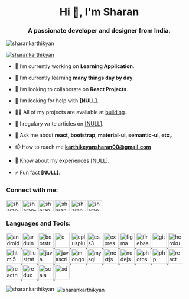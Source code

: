 <h1 align="center">Hi 👋, I'm Sharan</h1>
<h3 align="center">A passionate developer and designer from India.</h3>

<p align="left"> <img src="https://komarev.com/ghpvc/?username=sharankarthikyan&label=Profile%20views&color=0e75b6&style=flat" alt="sharankarthikyan" /> </p>

<p align="left"> <a href="https://github.com/ryo-ma/github-profile-trophy"><img src="https://github-profile-trophy.vercel.app/?username=sharankarthikyan" alt="sharankarthikyan" /></a> </p>

- 🔭 I’m currently working on **Learning Application**.

- 🌱 I’m currently learning **many things day by day**.

- 👯 I’m looking to collaborate on **React Projects**.

- 🤝 I’m looking for help with **[NULL]**.

- 👨‍💻 All of my projects are available at [building](building).

- 📝 I regulary write articles on [[NULL]]([NULL]).

- 💬 Ask me about **react, bootstrap, material-ui, semantic-ui, etc,.**

- 📫 How to reach me **karthikeyansharan00@gmail.com**

- 📄 Know about my experiences [[NULL]]([NULL]).

- ⚡ Fun fact **[NULL]**.

<!--### Blogs posts-->
<!-- BLOG-POST-LIST:START -->
<!-- BLOG-POST-LIST:END -->

<h3 align="left">Connect with me:</h3>
<p align="left">
<a href="https://dev.to/sharankarthikyan" target="blank"><img align="center" src="https://cdn.jsdelivr.net/npm/simple-icons@3.0.1/icons/dev-dot-to.svg" alt="sharankarthikyan" height="30" width="40" /></a>
<a href="https://linkedin.com/in/sharan-k-ba33aa171" target="blank"><img align="center" src="https://cdn.jsdelivr.net/npm/simple-icons@3.0.1/icons/linkedin.svg" alt="sharan-k-ba33aa171" height="30" width="40" /></a>
<a href="https://codesandbox.com/sharankarthikyan" target="blank"><img align="center" src="https://cdn.jsdelivr.net/npm/simple-icons@3.0.1/icons/codesandbox.svg" alt="sharankarthikyan" height="30" width="40" /></a>
<a href="https://fb.com/sharankarthikeyan0" target="blank"><img align="center" src="https://cdn.jsdelivr.net/npm/simple-icons@3.0.1/icons/facebook.svg" alt="sharankarthikeyan0" height="30" width="40" /></a>
<a href="https://instagram.com/sharankarthikeyan" target="blank"><img align="center" src="https://cdn.jsdelivr.net/npm/simple-icons@3.0.1/icons/instagram.svg" alt="sharankarthikeyan" height="30" width="40" /></a>
<a href="https://www.hackerrank.com/sharank" target="blank"><img align="center" src="https://cdn.jsdelivr.net/npm/simple-icons@3.0.1/icons/hackerrank.svg" alt="sharank" height="30" width="40" /></a>
</p>

<h3 align="left">Languages and Tools:</h3>
<p align="left"> <a href="https://developer.android.com" target="_blank"> <img src="https://devicons.github.io/devicon/devicon.git/icons/android/android-original-wordmark.svg" alt="android" width="40" height="40"/> </a> <a href="https://www.arduino.cc/" target="_blank"> <img src="https://cdn.worldvectorlogo.com/logos/arduino-1.svg" alt="arduino" width="40" height="40"/> </a> <a href="https://getbootstrap.com" target="_blank"> <img src="https://devicons.github.io/devicon/devicon.git/icons/bootstrap/bootstrap-plain.svg" alt="bootstrap" width="40" height="40"/> </a> <a href="https://www.cprogramming.com/" target="_blank"> <img src="https://devicons.github.io/devicon/devicon.git/icons/c/c-original.svg" alt="c" width="40" height="40"/> </a> <a href="https://www.w3schools.com/cpp/" target="_blank"> <img src="https://devicons.github.io/devicon/devicon.git/icons/cplusplus/cplusplus-original.svg" alt="cplusplus" width="40" height="40"/> </a> <a href="https://www.w3schools.com/css/" target="_blank"> <img src="https://devicons.github.io/devicon/devicon.git/icons/css3/css3-original-wordmark.svg" alt="css3" width="40" height="40"/> </a> <a href="https://expressjs.com" target="_blank"> <img src="https://devicons.github.io/devicon/devicon.git/icons/express/express-original-wordmark.svg" alt="express" width="40" height="40"/> </a> <a href="https://www.figma.com/" target="_blank"> <img src="https://www.vectorlogo.zone/logos/figma/figma-icon.svg" alt="figma" width="40" height="40"/> </a> <a href="https://firebase.google.com/" target="_blank"> <img src="https://www.vectorlogo.zone/logos/firebase/firebase-icon.svg" alt="firebase" width="40" height="40"/> </a> <a href="https://git-scm.com/" target="_blank"> <img src="https://www.vectorlogo.zone/logos/git-scm/git-scm-icon.svg" alt="git" width="40" height="40"/> </a> <a href="https://heroku.com" target="_blank"> <img src="https://www.vectorlogo.zone/logos/heroku/heroku-icon.svg" alt="heroku" width="40" height="40"/> </a> <a href="https://www.w3.org/html/" target="_blank"> <img src="https://devicons.github.io/devicon/devicon.git/icons/html5/html5-original-wordmark.svg" alt="html5" width="40" height="40"/> </a> <a href="https://www.adobe.com/in/products/illustrator.html" target="_blank"> <img src="https://www.vectorlogo.zone/logos/adobe_illustrator/adobe_illustrator-icon.svg" alt="illustrator" width="40" height="40"/> </a> <a href="https://www.java.com" target="_blank"> <img src="https://devicons.github.io/devicon/devicon.git/icons/java/java-original-wordmark.svg" alt="java" width="40" height="40"/> </a> <a href="https://developer.mozilla.org/en-US/docs/Web/JavaScript" target="_blank"> <img src="https://devicons.github.io/devicon/devicon.git/icons/javascript/javascript-original.svg" alt="javascript" width="40" height="40"/> </a> <a href="https://www.mongodb.com/" target="_blank"> <img src="https://devicons.github.io/devicon/devicon.git/icons/mongodb/mongodb-original-wordmark.svg" alt="mongodb" width="40" height="40"/> </a> <a href="https://www.mysql.com/" target="_blank"> <img src="https://devicons.github.io/devicon/devicon.git/icons/mysql/mysql-original-wordmark.svg" alt="mysql" width="40" height="40"/> </a> <a href="https://nextjs.org/" target="_blank"> <img src="https://cdn.worldvectorlogo.com/logos/nextjs-3.svg" alt="nextjs" width="40" height="40"/> </a> <a href="https://nodejs.org" target="_blank"> <img src="https://devicons.github.io/devicon/devicon.git/icons/nodejs/nodejs-original-wordmark.svg" alt="nodejs" width="40" height="40"/> </a> <a href="https://www.photoshop.com/en" target="_blank"> <img src="https://devicons.github.io/devicon/devicon.git/icons/photoshop/photoshop-plain.svg" alt="photoshop" width="40" height="40"/> </a> <a href="https://www.php.net" target="_blank"> <img src="https://devicons.github.io/devicon/devicon.git/icons/php/php-original.svg" alt="php" width="40" height="40"/> </a> <a href="https://reactjs.org/" target="_blank"> <img src="https://devicons.github.io/devicon/devicon.git/icons/react/react-original-wordmark.svg" alt="react" width="40" height="40"/> </a> <a href="https://reactnative.dev/" target="_blank"> <img src="https://reactnative.dev/img/header_logo.svg" alt="reactnative" width="40" height="40"/> </a> <a href="https://redux.js.org" target="_blank"> <img src="https://devicons.github.io/devicon/devicon.git/icons/redux/redux-original.svg" alt="redux" width="40" height="40"/> </a> <a href="https://www.scala-lang.org" target="_blank"> <img src="https://devicons.github.io/devicon/devicon.git/icons/scala/scala-original-wordmark.svg" alt="scala" width="40" height="40"/> </a> <a href="https://www.adobe.com/products/xd.html" target="_blank"> <img src="https://cdn.worldvectorlogo.com/logos/adobe-xd.svg" alt="xd" width="40" height="40"/> </a> </p>

<p><img align="left" src="https://github-readme-stats.vercel.app/api/top-langs?username=sharankarthikyan&show_icons=true&locale=en&layout=compact" alt="sharankarthikyan" /></p>
<p>&nbsp;<img align="center" src="https://github-readme-stats.vercel.app/api?username=sharankarthikyan&show_icons=true&locale=en" alt="sharankarthikyan" /></p>
